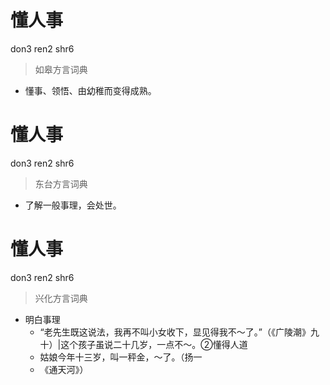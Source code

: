 # 懂人事
don3 ren2 shr6
> 如皋方言词典
- 懂事、领悟、由幼稚而变得成熟。

# 懂人事
don3 ren2 shr6
> 东台方言词典
- 了解一般事理，会处世。

# 懂人事
don3 ren2 shr6
> 兴化方言词典
- 明白事理
  - “老先生既这说法，我再不叫小女收下，显见得我不～了。”（《广陵潮》九十）|这个孩子虽说二十几岁，一点不～。②懂得人道
  - 姑娘今年十三岁，叫一秤金，～了。（扬一
  - 《通天河》）
